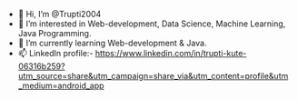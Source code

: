 - 👋 Hi, I’m @Trupti2004
- 👀 I’m interested in Web-development, Data Science, Machine Learning, Java Programming.
- 🌱 I’m currently learning Web-development & Java.
- 📫 LinkedIn profile:- https://www.linkedin.com/in/trupti-kute-06316b259?utm_source=share&utm_campaign=share_via&utm_content=profile&utm_medium=android_app

<!---
Trupti2004/Trupti2004 is a ✨ special ✨ repository because its `README.md` (this file) appears on your GitHub profile.
You can click the Preview link to take a look at your changes.
--->
